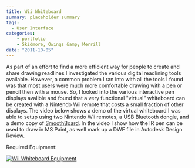 ```yaml
---
title: Wii Whiteboard
summary: placeholder summary
tags:
  - User Interface
categories:
    - portfolio
    - Skidmore, Owings &amp; Merrill
date: "2011-10-05"
---
```


As part of an effort to find a more efficient way for people to create and share drawing readlines I investigated the various digital readlining tools available. However, a common problem I ran into with all the tools I found was that most users were much more comfortable drawing with a pen or pencil then with a mouse. So, I looked into the various interactive pen displays avalible and found that a very functional "virtual" whiteboard can be created with a Nintendo Wii remote that costs a small fraction of other displays. The video below shows a demo of the virtual whiteboard I was able to setup using two Nintendo Wii remotes, a USB Bluetooth dongle, and a demo copy of [SmoothBoard](http://www.smoothboard.net/). In the video I show how the IR pen can be used to draw in MS Paint, as well mark up a DWF file in Autodesk Design Review.

Required Equipment:

[![](http://www.ericanastas.com/wp-content/uploads/2012/03/IMG_20111004_213541-636x475.jpg "Wii Whiteboard Equipment")](IMG_20111004_213541.jpg)
